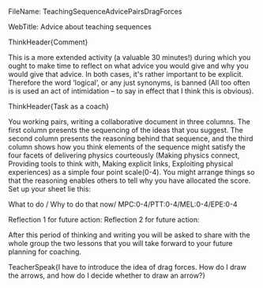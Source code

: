 FileName: TeachingSequenceAdvicePairsDragForces

WebTitle: Advice about teaching sequences

ThinkHeader{Comment} 

This is a more extended activity (a valuable  30 minutes!) during which you ought to make time to reflect on what advice you would give and why you would give that advice. In both cases, it's rather important to be explicit. Therefore the word ‘logical’, or any just synonyms, is banned (All too often is is used an act of intimidation – to say in effect that I think this is obvious).

ThinkHeader{Task as a coach}

You working pairs, writing a collaborative document in three columns. The first column presents the sequencing of the ideas that you suggest. The second column presents the reasoning  behind that sequence, and the third column shows how you think elements of the sequence might satisfy the four facets of delivering physics courteously (Making physics connect, Providing tools to think with, Making explicit links, Exploiting physical experiences) as a simple four point scale(0-4). You might arrange things so that the reasoning enables others to tell why you have allocated the score. Set up your sheet lie this:

What to do / Why to do that now/ MPC:0-4/PTT:0-4/MEL:0-4/EPE:0-4

Reflection 1 for future action:
Reflection 2 for future action:

After this period of thinking and writing you will be asked to share with the whole group the two lessons that you will take forward to your future planning for coaching.

TeacherSpeak{I have to introduce the idea of drag forces. How do I draw the arrows, and how do I decide whether to draw an arrow?}